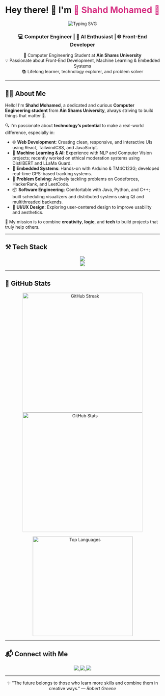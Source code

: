 <!-- Hero Section -->
<h1 align="center">
  Hey there! 👋 I'm <span style="color:#d63384;">🎀 Shahd Mohamed 🎀</span>
</h1>

<p align="center">
  <img src="https://readme-typing-svg.demolab.com?font=Fira+Code&size=24&duration=3000&pause=1000&color=F778BA&center=true&vCenter=true&width=435&lines=Computer+Engineering+Student;AI+%26+Web+Development+Lover;Creative+Problem+Solver;Open+Source+Contributor" alt="Typing SVG" />
</p>

<h3 align="center">
  💻 Computer Engineer | 🌸 AI Enthusiast | 🌐 Front-End Developer
</h3>

<p align="center">
  🚀 Computer Engineering Student at <strong>Ain Shams University</strong><br/>
  💡 Passionate about Front-End Development, Machine Learning & Embedded Systems<br/>
  📚 Lifelong learner, technology explorer, and problem solver
</p>


---

## 🙋‍♀️ About Me

Hello! I'm **Shahd Mohamed**, a dedicated and curious **Computer Engineering student** from **Ain Shams University**, always striving to build things that matter 💫.  

🔍 I'm passionate about **technology’s potential** to make a real-world difference, especially in:

- 🌐 **Web Development**: Creating clean, responsive, and interactive UIs using React, TailwindCSS, and JavaScript.
- 🧠 **Machine Learning & AI**: Experience with NLP and Computer Vision projects; recently worked on ethical moderation systems using DistilBERT and LLaMa Guard.
- 🔌 **Embedded Systems**: Hands-on with Arduino & TM4C123G; developed real-time GPS-based tracking systems.
- 🧠 **Problem Solving**: Actively tackling problems on Codeforces, HackerRank, and LeetCode.
- 📦 **Software Engineering**: Comfortable with Java, Python, and C++; built scheduling visualizers and distributed systems using Qt and multithreaded backends.
- 🎨 **UI/UX Design**: Exploring user-centered design to improve usability and aesthetics.

🧭 My mission is to combine **creativity**, **logic**, and **tech** to build projects that truly help others.

---

## ⚒️ Tech Stack

<div align="center">
  <img src="https://skillicons.dev/icons?i=html,css,js,react,tailwind,vscode,github,git" /><br/>
  <img src="https://skillicons.dev/icons?i=python,java,cpp,c,matlab,arduino" />
</div>

---

## 🌸 GitHub Stats

<p align="center">
  <img width="390" src="https://github-readme-streak-stats-salesp07.vercel.app/?user=shahed137003&theme=pink&count_private=true&border_radius=10" alt="GitHub Streak" />
  <img width="390" src="https://github-readme-stats-salesp07.vercel.app/api?username=shahed137003&show_icons=true&theme=pink&count_private=true&border_radius=10" alt="GitHub Stats" />
</p>

<p align="center">
  <img width="325" src="https://github-readme-stats-salesp07.vercel.app/api/top-langs/?username=shahed137003&layout=compact&theme=pink&border_radius=10&exclude_repo=github-readme-stats" alt="Top Languages" />
</p>

---

## 📬 Connect with Me

<p align="center">
  <a href="mailto:2100898@eng.asu.edu.eg">
    <img src="https://img.shields.io/badge/Email-D14836?style=for-the-badge&logo=gmail&logoColor=white" />
  </a>
  <a href="https://linkedin.com/in/shahd-mohamed-2ab8bb315" target="_blank">
    <img src="https://img.shields.io/badge/LinkedIn-0A66C2?style=for-the-badge&logo=linkedin&logoColor=white" />
  </a>
  <a href="https://github.com/shahed137003/shahed137003/issues">
    <img src="https://img.shields.io/badge/Ask%20me-Anything-ff69b4?style=for-the-badge&logo=github&logoColor=white" />
  </a>
</p>


---

<p align="center">
  ✨ “The future belongs to those who learn more skills and combine them in creative ways.” — <i>Robert Greene</i>
</p>

